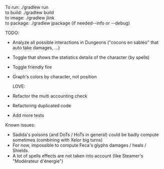To run: ./gradlew run  
to build: ./gradlew build  
to image: ./gradlew jlink  
to package: ./gradlew jpackage (if needed--info or --debug)

TODO:
- Analyze all possible interactions in Dungeons ("cocons en sabléo" that auto take damages, ...)
- Toggle that shows the statistics details of the character (by spells)
- Toggle friendly fire
- Graph's colors by character, not position

  LOVE:
- Refactor the multi accounting check
- Refactoring duplicated code
- Add more tests

Known issues:
- Sadida's poisons (and DoTs / HoTs in general) could be badly compute sometimes (combining with Xelor big turns)
- For now, impossible to compute Feca's glyphs damages / heals / Shields.
- A lot of spells effects are not taken into account (like Steamer's "Modérateur d'énergie")
